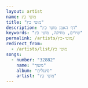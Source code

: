 ```yaml
---
layout: artist
name: מוטי כץ
title: "מוטי כץ"
description: "דף האמן מוטי כץ"
keywords: "שירים, מוזיקה, מוטי כץ"
permalink: /artists/מוטי-כץ/
redirect_from:
  - /artists/list/מוטי כץ
songs:
  - number: "32882"
    name: "משוך"
    album: "סינגלים"
    artist: "מוטי כץ"
---
```

